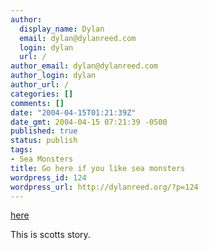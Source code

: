 ```yaml
---
author:
  display_name: Dylan
  email: dylan@dylanreed.com
  login: dylan
  url: /
author_email: dylan@dylanreed.com
author_login: dylan
author_url: /
categories: []
comments: []
date: "2004-04-15T01:21:39Z"
date_gmt: 2004-04-15 07:21:39 -0500
published: true
status: publish
tags:
- Sea Monsters
title: Go here if you like sea monsters
wordpress_id: 124
wordpress_url: http://dylanreed.org/?p=124
---
```


[here][1]

   [1]: http://diver.net/seahunt/fend/f_scottc.htm

This is scotts story.
